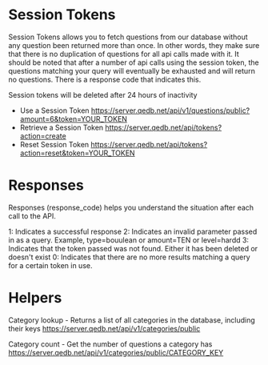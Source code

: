 # Session Tokens

Session Tokens allows you to fetch questions from our database without any question been returned more than once. In other words, they make sure that there is no duplication of questions for all api calls made with it. It should be noted that after a number of api calls using the session token, the questions matching your query will eventually be exhausted and will return no questions. There is a response code that indicates this.

Session tokens will be deleted after 24 hours of inactivity

- Use a Session Token https://server.qedb.net/api/v1/questions/public?amount=6&token=YOUR_TOKEN
- Retrieve a Session Token https://server.qedb.net/api/tokens?action=create
- Reset Session Token https://server.qedb.net/api/tokens?action=reset&token=YOUR_TOKEN


# Responses
Responses (response_code) helps you understand the situation after each call to the API. 

1: Indicates a successful response
2: Indicates an invalid parameter passed in as a query. Example, type=bouulean or amount=TEN or level=hardd
3: Indicates that the token passed was not found. Either it has been deleted or doesn't exist
0: Indicates that there are no more results matching a query for a certain token in use.

# Helpers

Category lookup - Returns a list of all categories in the database, including their keys
https://server.qedb.net/api/v1/categories/public

Category count - Get the number of questions a category has
https://server.qedb.net/api/v1/categories/public/CATEGORY_KEY

